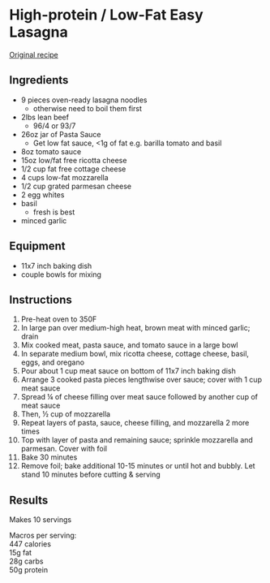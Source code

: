 # High-protein / Low-Fat Easy Lasagna

[Original recipe](https://www.youtube.com/watch?v=Ii1ZDbIfsW4&t=215s)

## Ingredients
- 9 pieces oven-ready lasagna noodles
    - otherwise need to boil them first
- 2lbs lean beef
    - 96/4 or 93/7
- 26oz jar of Pasta Sauce
    - Get low fat sauce, <1g of fat e.g. barilla tomato and basil
- 8oz tomato sauce
- 15oz low/fat free ricotta cheese
- 1/2 cup fat free cottage cheese
- 4 cups low-fat mozzarella
- 1/2 cup grated parmesan cheese
- 2 egg whites
- basil
    - fresh is best
- minced garlic


## Equipment
- 11x7 inch baking dish
- couple bowls for mixing


## Instructions
1. Pre-heat oven to 350F
1. In large pan over medium-high heat, brown meat with minced garlic; drain
1. Mix cooked meat, pasta sauce, and tomato sauce in a large bowl
1. In separate medium bowl, mix ricotta cheese, cottage cheese, basil, eggs, and oregano
1. Pour about 1 cup meat sauce on bottom of 11x7 inch baking dish
1. Arrange 3 cooked pasta pieces lengthwise over sauce; cover with 1 cup meat sauce
1. Spread ¼ of cheese filling over meat sauce followed by another cup of meat sauce
1. Then, ½ cup of mozzarella
1. Repeat layers of pasta, sauce, cheese filling, and mozzarella 2 more times
1. Top with layer of pasta and remaining sauce; sprinkle mozzarella and parmesan. Cover with foil
1. Bake 30 minutes
1. Remove foil; bake additional 10-15 minutes or until hot and bubbly. Let stand 10 minutes before cutting & serving


## Results

Makes 10 servings

Macros per serving:\
447 calories\
15g fat\
28g carbs\
50g protein